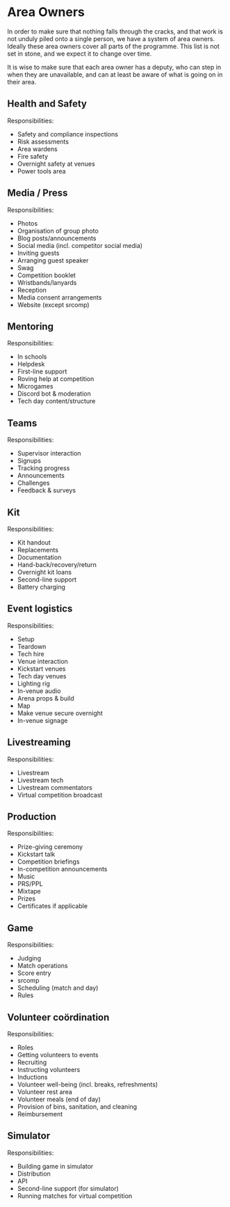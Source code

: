 # Area Owners

In order to make sure that nothing falls through the cracks, and that work is
not unduly piled onto a single person, we have a system of area owners. Ideally
these area owners cover all parts of the programme. This list is not set in
stone, and we expect it to change over time.

It is wise to make sure that each area owner has a deputy, who can step in when
they are unavailable, and can at least be aware of what is going on in their
area.

## Health and Safety

Responsibilities:

* Safety and compliance inspections
* Risk assessments
* Area wardens
* Fire safety
* Overnight safety at venues
* Power tools area

## Media / Press

Responsibilities:

* Photos
* Organisation of group photo
* Blog posts/announcements
* Social media (incl. competitor social media)
* Inviting guests
* Arranging guest speaker
* Swag
* Competition booklet
* Wristbands/lanyards
* Reception
* Media consent arrangements
* Website (except srcomp)

## Mentoring

Responsibilities:

* In schools
* Helpdesk
* First-line support
* Roving help at competition
* Microgames
* Discord bot & moderation
* Tech day content/structure

## Teams

Responsibilities:

* Supervisor interaction
* Signups
* Tracking progress
* Announcements
* Challenges
* Feedback & surveys

## Kit

Responsibilities:

* Kit handout
* Replacements
* Documentation
* Hand-back/recovery/return
* Overnight kit loans
* Second-line support
* Battery charging

## Event logistics

Responsibilities:

* Setup
* Teardown
* Tech hire
* Venue interaction
* Kickstart venues
* Tech day venues
* Lighting rig
* In-venue audio
* Arena props & build
* Map
* Make venue secure overnight
* In-venue signage

## Livestreaming

Responsibilities:

* Livestream
* Livestream tech
* Livestream commentators
* Virtual competition broadcast

## Production

Responsibilities:

* Prize-giving ceremony
* Kickstart talk
* Competition briefings
* In-competition announcements
* Music
* PRS/PPL
* Mixtape
* Prizes
* Certificates if applicable

## Game

Responsibilities:

* Judging
* Match operations
* Score entry
* srcomp
* Scheduling (match and day)
* Rules

## Volunteer coördination

Responsibilities:

* Roles
* Getting volunteers to events
* Recruiting
* Instructing volunteers
* Inductions
* Volunteer well-being (incl. breaks, refreshments)
* Volunteer rest area
* Volunteer meals (end of day)
* Provision of bins, sanitation, and cleaning
* Reimbursement

## Simulator

Responsibilities:

* Building game in simulator
* Distribution
* API
* Second-line support (for simulator)
* Running matches for virtual competition
